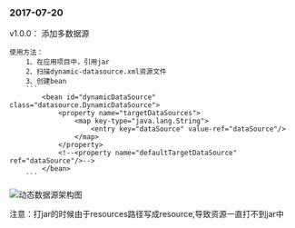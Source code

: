 ### 2017-07-20 

v1.0.0：
    添加多数据源
    
    使用方法：
        1、在应用项目中，引用jar
        2、扫描dynamic-datasource.xml资源文件
        3、创建bean
        ```
            <bean id="dynamicDataSource" class="datasource.DynamicDataSource">
                <property name="targetDataSources">
                    <map key-type="java.lang.String">
                        <entry key="dataSource" value-ref="dataSource"/>
                    </map>
                </property>
                <!--<property name="defaultTargetDataSource" ref="dataSource"/>-->
            </bean>
        ```
![动态数据源架构图](http://omkt629ja.bkt.clouddn.com/dynamic-dataresource.jpg)

注意：打jar的时候由于resources路径写成resource,导致资源一直打不到jar中
